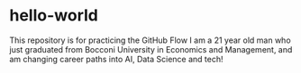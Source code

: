 # hello-world
This repository is for practicing the GitHub Flow
I am a 21 year old man who just graduated from Bocconi University in Economics and Management, and am changing career paths into AI, Data Science and tech!
